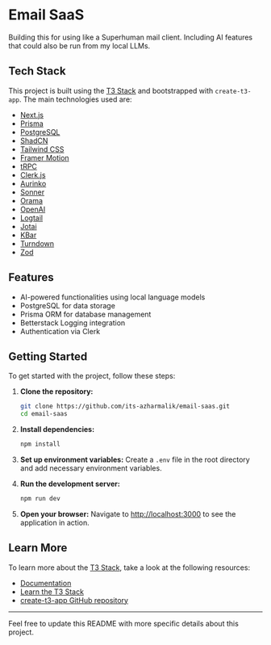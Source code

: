 # Email SaaS

Building this for using like a Superhuman mail client. Including AI features that could also be run from my local LLMs.

## Tech Stack

This project is built using the [T3 Stack](https://create.t3.gg/) and bootstrapped with `create-t3-app`. The main technologies used are:

- [Next.js](https://nextjs.org)
- [Prisma](https://prisma.io)
- [PostgreSQL]()
- [ShadCN]()
- [Tailwind CSS](https://tailwindcss.com)
- [Framer Motion]()
- [tRPC](https://trpc.io)
- [Clerk.js]()
- [Aurinko]()
- [Sonner]()
- [Orama]()
- [OpenAI]()
- [Logtail]()
- [Jotai]()
- [KBar]()
- [Turndown]()
- [Zod]()

## Features

- AI-powered functionalities using local language models
- PostgreSQL for data storage
- Prisma ORM for database management
- Betterstack Logging integration
- Authentication via Clerk

## Getting Started

To get started with the project, follow these steps:

1. **Clone the repository:**
   ```sh
   git clone https://github.com/its-azharmalik/email-saas.git
   cd email-saas
   ```

2. **Install dependencies:**
   ```sh
   npm install
   ```

3. **Set up environment variables:**
   Create a `.env` file in the root directory and add necessary environment variables.

4. **Run the development server:**
   ```sh
   npm run dev
   ```

5. **Open your browser:**
   Navigate to [http://localhost:3000](http://localhost:3000) to see the application in action.

## Learn More

To learn more about the [T3 Stack](https://create.t3.gg/), take a look at the following resources:

- [Documentation](https://create.t3.gg/)
- [Learn the T3 Stack](https://create.t3.gg/en/faq#what-learning-resources-are-currently-available)
- [create-t3-app GitHub repository](https://github.com/t3-oss/create-t3-app)

---

Feel free to update this README with more specific details about this project.
